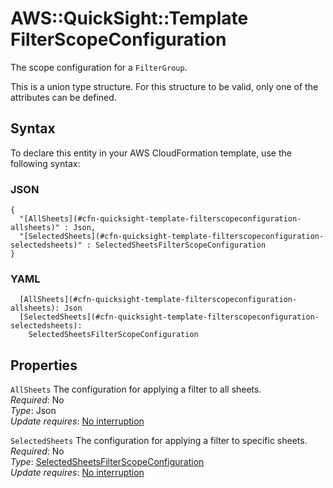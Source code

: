 # AWS::QuickSight::Template FilterScopeConfiguration<a name="aws-properties-quicksight-template-filterscopeconfiguration"></a>

The scope configuration for a `FilterGroup`\.

This is a union type structure\. For this structure to be valid, only one of the attributes can be defined\.

## Syntax<a name="aws-properties-quicksight-template-filterscopeconfiguration-syntax"></a>

To declare this entity in your AWS CloudFormation template, use the following syntax:

### JSON<a name="aws-properties-quicksight-template-filterscopeconfiguration-syntax.json"></a>

```
{
  "[AllSheets](#cfn-quicksight-template-filterscopeconfiguration-allsheets)" : Json,
  "[SelectedSheets](#cfn-quicksight-template-filterscopeconfiguration-selectedsheets)" : SelectedSheetsFilterScopeConfiguration
}
```

### YAML<a name="aws-properties-quicksight-template-filterscopeconfiguration-syntax.yaml"></a>

```
  [AllSheets](#cfn-quicksight-template-filterscopeconfiguration-allsheets): Json
  [SelectedSheets](#cfn-quicksight-template-filterscopeconfiguration-selectedsheets): 
    SelectedSheetsFilterScopeConfiguration
```

## Properties<a name="aws-properties-quicksight-template-filterscopeconfiguration-properties"></a>

`AllSheets`  <a name="cfn-quicksight-template-filterscopeconfiguration-allsheets"></a>
The configuration for applying a filter to all sheets\.  
*Required*: No  
*Type*: Json  
*Update requires*: [No interruption](https://docs.aws.amazon.com/AWSCloudFormation/latest/UserGuide/using-cfn-updating-stacks-update-behaviors.html#update-no-interrupt)

`SelectedSheets`  <a name="cfn-quicksight-template-filterscopeconfiguration-selectedsheets"></a>
The configuration for applying a filter to specific sheets\.  
*Required*: No  
*Type*: [SelectedSheetsFilterScopeConfiguration](aws-properties-quicksight-template-selectedsheetsfilterscopeconfiguration.md)  
*Update requires*: [No interruption](https://docs.aws.amazon.com/AWSCloudFormation/latest/UserGuide/using-cfn-updating-stacks-update-behaviors.html#update-no-interrupt)